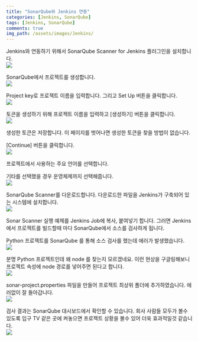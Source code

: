```yaml
---
title: "SonarQube와 Jenkins 연동"
categories: [Jenkins, SonarQube]
tags: [Jenkins, SonarQube]
comments: true 
img_path: /assets/images/Jenkins/
---
```


Jenkins와 연동하기 위해서 SonarQube Scanner for Jenkins 플러그인을 설치합니다.\
![](2021-04-08-1.png)

SonarQube에서 프로젝트를 생성합니다.\
![](2021-04-08-2.png)

Project key로 프로젝트 이름을 입력합니다. 그리고 Set Up 버튼을 클릭합니다.\
![](2021-04-08-3.png)


토큰을 생성하기 위해 프로젝트 이름을 입력하고 [생성하기] 버튼을 클릭합니다.\
![](2021-04-08-4.png)


생성한 토큰은 저장합니다. 이 페이지를 벗어나면 생성한 토큰을 찾을 방법이 없습니다.

[Continue] 버튼을 클릭합니다.\
![](2021-04-08-5.png)


프로젝트에서 사용하는 주요 언어를 선택합니다.

기타를 선택했을 경우 운영체제까지 선택해줍니다.\
![](2021-04-08-6.png)


SonarQube Scanner를 다운로드합니다. 다운로드한 파일을 Jenkins가 구축되어 있는 시스템에 설치합니다.\
![](2021-04-08-7.png)


Sonar Scanner 실행 예제를 Jenkins Job에 복사, 붙여넣기 합니다. 그러면 Jenkins에서 프로젝트를 빌드할때 마다 SonarQube에서 소스를 검사하게 됩니다.

Python 프로젝트를 SonarQube 를 통해 소스 검사를 했는데 에러가 발생했습니다.\
![](2021-04-08-8.png)


분명 Python 프로젝트인데 왜 node 를 찾는지 모르겠네요. 이런 현상을 구글링해보니 프로젝트 속성에 node 경로를 넣어주면 된다고 합니다.\
![](2021-04-08-9.png)

sonar-project.properties 파일을 만들어 프로젝트 최상위 폴더에 추가하였습니다. 에러없이 잘 돌아갑니다.\
![](2021-04-08-10.png)

검사 결과는 SonarQube 대시보드에서 확인할 수 있습니다. 회사 사람들 모두가 볼수 있도록 입구 TV 같은 곳에 켜놓으면 프로젝트 상황을 볼수 있어 더욱 효과적일것 같습니다.\
![](2021-04-08-11.png)